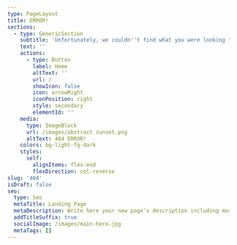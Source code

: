 ```yaml
---
type: PageLayout
title: ERROR!
sections:
  - type: GenericSection
    subtitle: 'Unfortunately, we couldn''t find what you were looking for...'
    text: ''
    actions:
      - type: Button
        label: Home
        altText: ''
        url: /
        showIcon: false
        icon: arrowRight
        iconPosition: right
        style: secondary
        elementId: ''
    media:
      type: ImageBlock
      url: /images/abstract sunset.png
      altText: 404 ERROR!
    colors: bg-light-fg-dark
    styles:
      self:
        alignItems: flex-end
        flexDirection: col-reverse
slug: '404'
isDraft: false
seo:
  type: Seo
  metaTitle: Landing Page
  metaDescription: Write here your new page's description including most relevant keywords.
  addTitleSuffix: true
  socialImage: /images/main-hero.jpg
  metaTags: []
---
```

